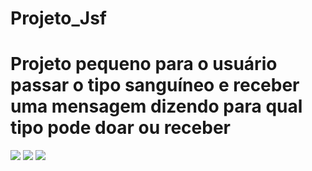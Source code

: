 # Projeto_Jsf
# Projeto pequeno para o usuário passar o tipo sanguíneo e receber uma mensagem dizendo para qual tipo pode doar ou receber 
<div>
<img src="https://user-images.githubusercontent.com/81642604/190939662-489c6231-2463-4ad7-8266-c5adf605cf61.png">

<img src="https://user-images.githubusercontent.com/81642604/190939663-81e51da0-fa8b-4ea8-844d-62bc2a42347d.png">

<img src="https://user-images.githubusercontent.com/81642604/190939665-d3332439-7b40-475d-9445-278e8a11844e.png">
</div>
